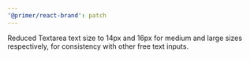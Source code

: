 ```yaml
---
'@primer/react-brand': patch
---
```


Reduced Textarea text size to 14px and 16px for medium and large sizes respectively, for consistency with other free text inputs.
